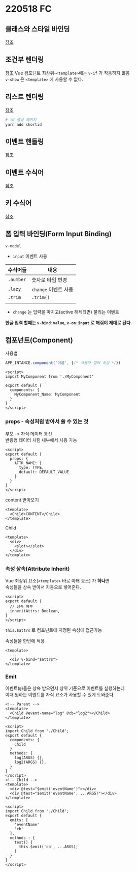 # 220518 FC

## 클래스와 스타일 바인딩
[참조](./22051702-live.md#클래스와-스타일-바인딩)

## 조건부 렌더링
[참조](./22051702-live.md#조건부-렌더링)
Vue 컴포넌트 최상위-`<template>`에는 `v-if` 가 작동하지 않음  
`v-show` 은 `<template>` 에 사용할 수 없다.

## 리스트 렌더링
[참조](./22051702-live.md#리스트-렌더링)
```sh
# id 생성 패키지
yarn add shortid
```

## 이벤트 핸들링
[참조](./22051702-live.md#이벤트-핸들링)

## 이벤트 수식어
[참조](./22051702-live.md#수식어modifiers)

## 키 수식어
[참조](./22051702-live.md#키-수식어)

## 폼 입력 바인딩(Form Input Binding)
`v-model`
- `input` 이벤트 사용

| 수식어들  | 내용                 |
| --------- | -------------------- |
| `.number` | 숫자로 타입 변경     |
| `.lazy`   | `change` 이벤트 사용 |
| `.trim`   | `.trim()`            |
|           |                      |
- `change` 는 입력을 마치고(active 해제되면) 불리는 이벤트

**한글 입력 할때는 `v-bind:value`, `v-on:input` 로 해줘야 제대로 된다.**

## 컴포넌트(Component)
사용법
```js
APP_INTANCE.component('이름', {/* 사용자 정의 속성 */})
```
```vue
<script>
import MyComponent from './MyComponent'

export default {
  components: {
    MyComponent_Name: MyComponent
  }
}
</script>
```

### props - 속성처럼 받아서 쓸 수 있는 것
부모 -> 자식 데이터 통신  
반응형 데이터 처럼 내부에서 사용 가능
```vue
<script>
export default {
  props: {
    ATTR_NAME: {
      type: TYPE,
      default: DEFAULT_VALUE
    }
  }
}
</script>
```

content 받아오기
```vue
<template>
  <Child>CONTENT</Child>
</template>
```
Child
```vue
<template>
  <div>
    <slot></slot>
  </div>
</template>
```

### 속성 상속(Attribute Inherit)
Vue 최상위 요소(`<template>` 바로 아래 요소) 가 **하나**면  
속성들을 상속 받아서 자동으로 넣어준다.  

```vue
<script>
export default {
  // 상속 여부
  inheritAttrs: Boolean,
}
</script>
```
`this.$attrs` 로 컴포넌트에 지정된 속성에 접근가능

속성들을 한번에 적용
```vue
<template>
  ...
  <div v-bind="$attrs">
</template>
```

### Emit
이벤트(`@`)들은 상속 받으면서 상위 기준으로 이벤트를 실행하는데  
이때 원하는 이벤트를 자식 요소가 사용할 수 있게 도와준다.
```vue
<!-- Parent -->
<template>
  <Child @event-name="log" @cb="log2"></Child>
</template>

<script>
import Child from './Child';
export default {
  components: {
    Child
  }
  methods: {
    log(ARGS) {},
    log2(ARGS) {},
  }
}
</script>
<!-- Child -->
<template>
  <div @test="$emit('eventName')"></div>
  <div @test="$emit('eventName', ...ARGS)"></div>
</template>

<script>
import Child from './Child';
export default {
  emits: [
    'eventName'
    'cb'
  ],
  methods : {
    test() {
      this.$emit('cb', ...ARGS);
    }
  }
}
</script>
```

